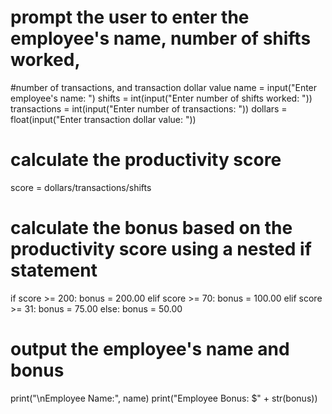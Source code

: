 # prompt the user to enter the employee's name, number of shifts worked, 
#number of transactions, and transaction dollar value
name = input("Enter employee's name: ")
shifts = int(input("Enter number of shifts worked: "))
transactions = int(input("Enter number of transactions: "))
dollars = float(input("Enter transaction dollar value: "))

# calculate the productivity score
score = dollars/transactions/shifts

# calculate the bonus based on the productivity score using a nested if statement
if score >= 200:
    bonus = 200.00
elif score >= 70:
    bonus = 100.00
elif score >= 31:
    bonus = 75.00
else:
    bonus = 50.00

# output the employee's name and bonus
print("\nEmployee Name:", name)
print("Employee Bonus: $" + str(bonus))
